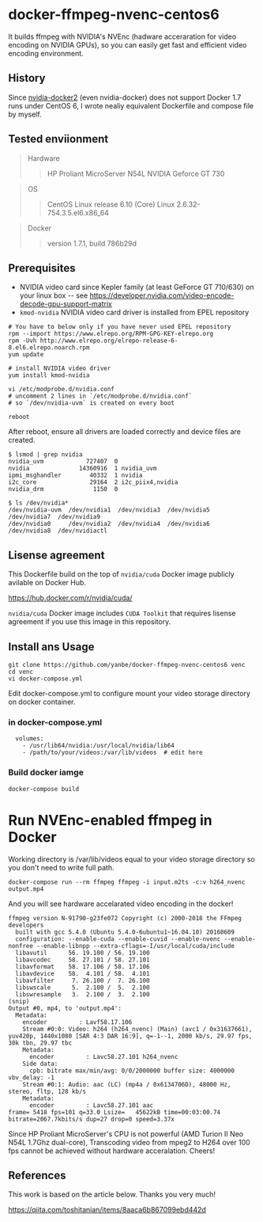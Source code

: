 # docker-ffmpeg-nvenc-centos6

It builds ffmpeg with NVIDIA's NVEnc (hadware acceraration for video encoding on NVIDIA GPUs),
so you can easily get fast and efficient video encoding environment.

## History

Since [nvidia-docker2](https://github.com/NVIDIA/nvidia-docker) (even nvidia-docker)
does not support Docker 1.7 runs under CentOS 6, I wrote nealiy equivalent
Dockerfile and compose file by myself.

## Tested enviionment

> Hardware
>> HP Proliant MicroServer N54L
>> NVIDIA Geforce GT 730

> OS
>> CentOS Linux release 6.10 (Core)
>> Linux 2.6.32-754.3.5.el6.x86_64

> Docker
>> version 1.7.1, build 786b29d

## Prerequisites

- NVIDIA video card since Kepler family (at least GeForce GT 710/630) on your linux box
-- see https://developer.nvidia.com/video-encode-decode-gpu-support-matrix
- `kmod-nvidia` NVIDIA video card driver is installed from EPEL repository

```
# You have to below only if you have never used EPEL repository
rpm --import https://www.elrepo.org/RPM-GPG-KEY-elrepo.org
rpm -Uvh http://www.elrepo.org/elrepo-release-6-8.el6.elrepo.noarch.rpm
yum update

# install NVIDIA video driver
yum install kmod-nvidia

vi /etc/modprobe.d/nvidia.conf
# uncomment 2 lines in `/etc/modprobe.d/nvidia.conf`
# so `/dev/nvidia-uvm` is created on every boot

reboot
```

After reboot, ensure all drivers are loaded correctly and device files are created.


```
$ lsmod | grep nvidia
nvidia_uvm            727407  0
nvidia              14360916  1 nvidia_uvm
ipmi_msghandler        40332  1 nvidia
i2c_core               29164  2 i2c_piix4,nvidia
nvidia_drm              1150  0

$ ls /dev/nvidia*
/dev/nvidia-uvm  /dev/nvidia1  /dev/nvidia3  /dev/nvidia5  /dev/nvidia7  /dev/nvidia9
/dev/nvidia0     /dev/nvidia2  /dev/nvidia4  /dev/nvidia6  /dev/nvidia8  /dev/nvidiactl

```

## Lisense agreement

This Dockerfile build on the top of `nvidia/cuda` Docker image publicly avilable on Docker Hub.

https://hub.docker.com/r/nvidia/cuda/

`nvidia/cuda` Docker image includes `CUDA Toolkit` that requires lisense agreement
if you use this image in this repository.

## Install ans Usage

```
git clone https://github.com/yanbe/docker-ffmpeg-nvenc-centos6 venc
cd venc
vi docker-compose.yml
```
Edit docker-compose.yml to configure mount your video storage directory on docker container.

### in docker-compose.yml
```
  volumes:
    - /usr/lib64/nvidia:/usr/local/nvidia/lib64
    - /path/to/your/videos:/var/lib/videos  # edit here
```
### Build docker iamge

```
docker-compose build
```

# Run NVEnc-enabled ffmpeg in Docker

Working directory is /var/lib/videos equal to your video storage directory
so you don't need to write full path.

```
docker-compose run --rm ffmpeg ffmpeg -i input.m2ts -c:v h264_nvenc output.mp4

```

And you will see hardware accelarated video encoding in the docker!

```
ffmpeg version N-91790-g23fe072 Copyright (c) 2000-2018 the FFmpeg developers
  built with gcc 5.4.0 (Ubuntu 5.4.0-6ubuntu1~16.04.10) 20160609
  configuration: --enable-cuda --enable-cuvid --enable-nvenc --enable-nonfree --enable-libnpp --extra-cflags=-I/usr/local/cuda/include
  libavutil      56. 19.100 / 56. 19.100
  libavcodec     58. 27.101 / 58. 27.101
  libavformat    58. 17.106 / 58. 17.106
  libavdevice    58.  4.101 / 58.  4.101
  libavfilter     7. 26.100 /  7. 26.100
  libswscale      5.  2.100 /  5.  2.100
  libswresample   3.  2.100 /  3.  2.100
(snip)
Output #0, mp4, to 'output.mp4':
  Metadata:
    encoder         : Lavf58.17.106
    Stream #0:0: Video: h264 (h264_nvenc) (Main) (avc1 / 0x31637661), yuv420p, 1440x1080 [SAR 4:3 DAR 16:9], q=-1--1, 2000 kb/s, 29.97 fps, 30k tbn, 29.97 tbc
    Metadata:
      encoder         : Lavc58.27.101 h264_nvenc
    Side data:
      cpb: bitrate max/min/avg: 0/0/2000000 buffer size: 4000000 vbv_delay: -1
    Stream #0:1: Audio: aac (LC) (mp4a / 0x6134706D), 48000 Hz, stereo, fltp, 128 kb/s
    Metadata:
      encoder         : Lavc58.27.101 aac
frame= 5418 fps=101 q=33.0 Lsize=   45622kB time=00:03:00.74 bitrate=2067.7kbits/s dup=27 drop=0 speed=3.37x

```

Since HP Proliant MicroServer's CPU is not powerful (AMD Turion II Neo N54L 1.7Ghz dual-core),
Transcoding video from mpeg2 to H264 over 100 fps cannot be achieved without hardware acceralation.
Cheers!

## References

This work is based on the article below. Thanks you very much!

https://qiita.com/toshitanian/items/8aaca6b867099ebd442d
